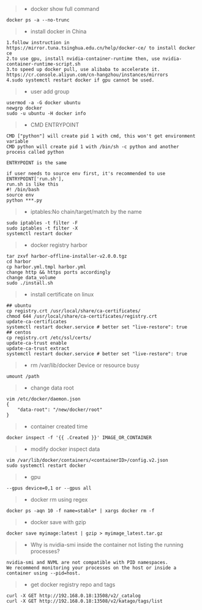 > * docker show full command
```docker
docker ps -a --no-trunc
```
> * install docker in China
```docker
1.follow instruction in https://mirror.tuna.tsinghua.edu.cn/help/docker-ce/ to install docker ce
2.to use gpu, install nvidia-container-runtime then, use nvidia-container-runtime-script.sh
3.to speed up docker pull, use alibaba to accelerate it. https://cr.console.aliyun.com/cn-hangzhou/instances/mirrors
4.sudo systemctl restart docker if gpu cannot be used.
```
> * user add group
```docker
usermod -a -G docker ubuntu
newgrp docker
sudo -u ubuntu -H docker info
```
> * CMD ENTRYPOINT
```docker
CMD ["python"] will create pid 1 with cmd, this won't get environment variable
CMD python will create pid 1 with /bin/sh -c python and another process called python

ENTRYPOINT is the same

if user needs to source env first, it's recommended to use ENTRYPOINT['run.sh'], 
run.sh is like this
#! /bin/bash
source env
python ***.py
```
> * iptables:No chain/target/match by the name
```docker
sudo iptables -t filter -F
sudo iptables -t filter -X
systemctl restart docker
```
> * docker registry harbor
```shell
tar zxvf harbor-offline-installer-v2.0.0.tgz 
cd harbor
cp harbor.yml.tmpl harbor.yml
change http && https ports accordingly
change data_volume
sudo ./install.sh
```
> * install certificate on linux
```shell
## ubuntu
cp registry.crt /usr/local/share/ca-certificates/
chmod 644 /usr/local/share/ca-certificates/registry.crt
update-ca-certificates
systemctl restart docker.service # better set "live-restore": true
## centos
cp registry.crt /etc/ssl/certs/
update-ca-trust enable
update-ca-trust extract
systemctl restart docker.service # better set "live-restore": true
```
> * rm /var/lib/docker Device or resource busy
```shell
umount /path
```
> * change data root
```shell
vim /etc/docker/daemon.json
{
    "data-root": "/new/docker/root"
}
```
> * container created time
```shell
docker inspect -f '{{ .Created }}' IMAGE_OR_CONTAINER
```
> * modify docker inspect data
```shell
vim /var/lib/docker/containers/<containerID>/config.v2.json
sudo systemctl restart docker
```

> * gpu
```
--gpus device=0,1 or --gpus all
```

> * docker rm using regex
```
docker ps -aqn 10 -f name=stable* | xargs docker rm -f
```

> * docker save with gzip
```
docker save myimage:latest | gzip > myimage_latest.tar.gz
```

> * Why is nvidia-smi inside the container not listing the running processes?
```
nvidia-smi and NVML are not compatible with PID namespaces.
We recommend monitoring your processes on the host or inside a container using --pid=host.
```

> * get docker registry repo and tags
```
curl -X GET http://192.168.0.18:13508/v2/_catalog
curl -X GET http://192.168.0.18:13508/v2/katago/tags/list
```
